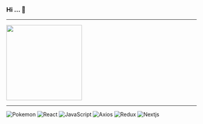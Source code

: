 ### Hi ... 👋
---
<a href="https://github.com/saintrabby" target="_blank"><img height='200px' src="https://simpleicons.org/icons/github.svg"/></a>
***
<!--
![AwsAmplify](https://img.shields.io/badge/AwsAmplify-FF9900.svg?&style=for-the-badge&logo=AwsAmplify&logoColor=white)
![Pokemon](https://img.shields.io/badge/Pokemon-FFCB05.svg?&style=for-the-badge&logo=Pokemon&logoColor=white)
![Figma](https://img.shields.io/badge/Figma-F24E1E.svg?&style=for-the-badge&logo=Figma&logoColor=white)
-->
![Pokemon](https://img.shields.io/badge/Pokemon-FFCB05.svg?&style=for-the-badge&logo=Pokemon&logoColor=white)
![React](https://img.shields.io/badge/React-61DAFB.svg?&style=for-the-badge&logo=React&logoColor=white)
![JavaScript](https://img.shields.io/badge/JavaScript-F7DF1E.svg?&style=for-the-badge&logo=JavaScript&logoColor=white)
![Axios](https://img.shields.io/badge/Axios-5A29E4.svg?&style=for-the-badge&logo=Axios&logoColor=white)
![Redux](https://img.shields.io/badge/Redux-764ABC.svg?&style=for-the-badge&logo=Redux&logoColor=white)
![Nextjs](https://img.shields.io/badge/Nextjs-000000.svg?&style=for-the-badge&logo=Redux&logoColor=white)
<!--
**saintrabby/saintrabby** is a ✨ _special_ ✨ repository because its `README.md` (this file) appears on your GitHub profile.

Here are some ideas to get you started:

- 🔭 I’m currently working on ...
- 🌱 I’m currently learning ...
- 👯 I’m looking to collaborate on ...
- 🤔 I’m looking for help with ...
- 💬 Ask me about ...
- 📫 How to reach me: ...
- 😄 Pronouns: ...
- ⚡ Fun fact: ...
-->
